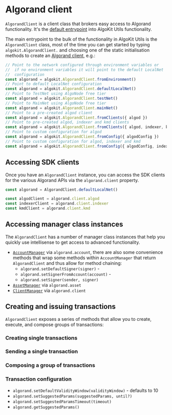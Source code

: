 # Algorand client

`AlgorandClient` is a client class that brokers easy access to Algorand functionality. It's the [default entrypoint](../README.md#usage) into AlgoKit Utils functionality.

The main entrypoint to the bulk of the functionality in AlgoKit Utils is the `AlgorandClient` class, most of the time you can get started by typing `algokit.AlgorandClient.` and choosing one of the static initialisation methods to create an [Algorand client](../code/classes/types_algorand_client.AlgorandClient.md), e.g.:

```typescript
// Point to the network configured through environment variables or
//  if no environment variables it will point to the default LocalNet
//  configuration
const algorand = algokit.AlgorandClient.fromEnvironment()
// Point to default LocalNet configuration
const algorand = algokit.AlgorandClient.defaultLocalNet()
// Point to TestNet using AlgoNode free tier
const algorand = algokit.AlgorandClient.testNet()
// Point to MainNet using AlgoNode free tier
const algorand = algokit.AlgorandClient.mainNet()
// Point to a pre-created algod client
const algorand = algokit.AlgorandClient.fromClients({ algod })
// Point to pre-created algod, indexer and kmd clients
const algorand = algokit.AlgorandClient.fromClients({ algod, indexer, kmd })
// Point to custom configuration for algod
const algorand = algokit.AlgorandClient.fromConfig({ algodConfig })
// Point to custom configuration for algod, indexer and kmd
const algorand = algokit.AlgorandClient.fromConfig({ algodConfig, indexerConfig, kmdConfig })
```

## Accessing SDK clients

Once you have an `AlgorandClient` instance, you can access the SDK clients for the various Algorand APIs via the `algorand.client` property.

```ts
const algorand = AlgorandClient.defaultLocalNet()

const algodClient = algorand.client.algod
const indexerClient = algorand.client.indexer
const kmdClient = algorand.client.kmd
```

## Accessing manager class instances

The `AlgorandClient` has a number of manager class instances that help you quickly use intellisense to get access to advanced functionality.

- [`AccountManager`](./account.md) via `algorand.account`, there are also some convenience methods that wrap some methods within `AccountManager` that return `AlgorandClient` and thus allow for method chaining:
  - `algorand.setDefaultSigner(signer)` -
  - `algorand.setSignerFromAccount(account)` -
  - `algorand.setSigner(sender, signer)`
- [`AssetManager`](./asset.md) via `algorand.asset`
- [`ClientManager`](./client.md) via `algorand.client`

## Creating and issuing transactions

`AlgorandClient` exposes a series of methods that allow you to create, execute, and compose groups of transactions:

### Creating single transactions

### Sending a single transaction

### Composing a group of transactions

### Transaction configuration

- `algorand.setDefaultValidityWindow(validityWindow)` - defaults to 10
- `algorand.setSuggestedParams(suggestedParams, until?)`
- `algorand.setSuggestedParamsTimeout(timeout)`
- `algorand.getSuggestedParams()`

